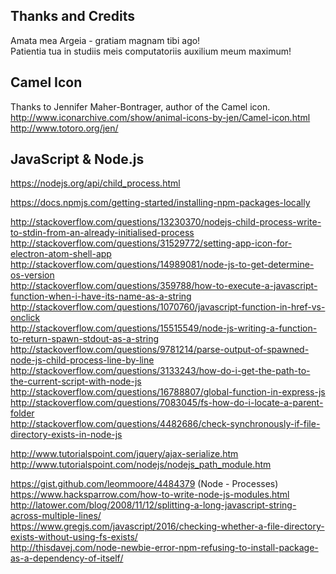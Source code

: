 Thanks and Credits
--------------------------------------------------------------------------------
Amata mea Argeia - gratiam magnam tibi ago!  
Patientia tua in studiis meis computatoriis auxilium meum maximum!  

## Camel Icon
Thanks to Jennifer Maher-Bontrager, author of the Camel icon.  
http://www.iconarchive.com/show/animal-icons-by-jen/Camel-icon.html  
http://www.totoro.org/jen/  

## JavaScript & Node.js
https://nodejs.org/api/child_process.html  

https://docs.npmjs.com/getting-started/installing-npm-packages-locally  

http://stackoverflow.com/questions/13230370/nodejs-child-process-write-to-stdin-from-an-already-initialised-process  
http://stackoverflow.com/questions/31529772/setting-app-icon-for-electron-atom-shell-app  
http://stackoverflow.com/questions/14989081/node-js-to-get-determine-os-version  
http://stackoverflow.com/questions/359788/how-to-execute-a-javascript-function-when-i-have-its-name-as-a-string  
http://stackoverflow.com/questions/1070760/javascript-function-in-href-vs-onclick  
http://stackoverflow.com/questions/15515549/node-js-writing-a-function-to-return-spawn-stdout-as-a-string  
http://stackoverflow.com/questions/9781214/parse-output-of-spawned-node-js-child-process-line-by-line  
http://stackoverflow.com/questions/3133243/how-do-i-get-the-path-to-the-current-script-with-node-js  
http://stackoverflow.com/questions/16788807/global-function-in-express-js  
http://stackoverflow.com/questions/7083045/fs-how-do-i-locate-a-parent-folder  
http://stackoverflow.com/questions/4482686/check-synchronously-if-file-directory-exists-in-node-js  

http://www.tutorialspoint.com/jquery/ajax-serialize.htm
http://www.tutorialspoint.com/nodejs/nodejs_path_module.htm  

https://gist.github.com/leommoore/4484379 (Node - Processes)  
https://www.hacksparrow.com/how-to-write-node-js-modules.html  
http://latower.com/blog/2008/11/12/splitting-a-long-javascript-string-across-multiple-lines/  
https://www.gregjs.com/javascript/2016/checking-whether-a-file-directory-exists-without-using-fs-exists/  
http://thisdavej.com/node-newbie-error-npm-refusing-to-install-package-as-a-dependency-of-itself/  

